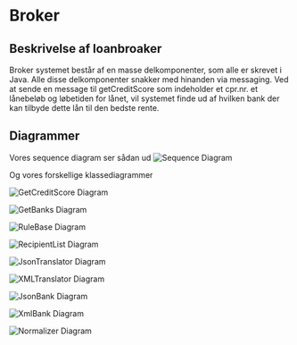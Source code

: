 # Broker

## Beskrivelse af loanbroaker

Broker systemet består af en masse delkomponenter, som alle er skrevet i Java.
Alle disse delkomponenter snakker med hinanden via messaging.
Ved at sende en message til getCreditScore som indeholder et cpr.nr. et lånebeløb og løbetiden for lånet, 
vil systemet finde ud af hvilken bank der kan tilbyde dette lån til den bedste rente.

## Diagrammer

Vores sequence diagram ser sådan ud
![Sequence Diagram](https://github.com/pilgaard/Broker/blob/master/diagrammer/Sequence%20diagram.png)

Og vores forskellige klassediagrammer

![GetCreditScore Diagram](https://github.com/pilgaard/Broker/blob/master/diagrammer/GetCreditScore.png)

![GetBanks Diagram](https://github.com/pilgaard/Broker/blob/master/diagrammer/GetBanks.png)

![RuleBase Diagram](https://github.com/pilgaard/Broker/blob/master/diagrammer/RuleBase.png)

![RecipientList Diagram](https://github.com/pilgaard/Broker/blob/master/diagrammer/RecipientList.png)

![JsonTranslator Diagram](https://github.com/pilgaard/Broker/blob/master/diagrammer/JsonTranslator.png)

![XMLTranslator Diagram](https://github.com/pilgaard/Broker/blob/master/diagrammer/XMLTranslator.png)

![JsonBank Diagram](https://github.com/pilgaard/Broker/blob/master/diagrammer/JsonBank.png)

![XmlBank Diagram](https://github.com/pilgaard/Broker/blob/master/diagrammer/XmlBank.png)

![Normalizer Diagram](https://github.com/pilgaard/Broker/blob/master/diagrammer/Normalizer.png)

